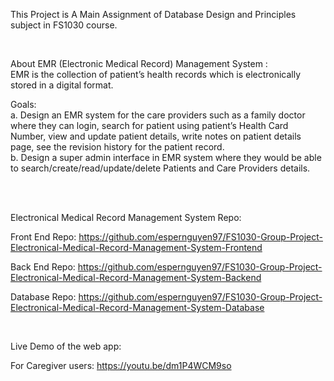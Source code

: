 This Project is A Main Assignment of Database Design and Principles subject in FS1030 course.

<br>

About EMR (Electronic Medical Record) Management System :
<br>
EMR is the collection of patient’s health records which is electronically stored in a digital format.
<br>

Goals:
<br>
a. Design an EMR system for the care providers such as a family doctor where they can login, search for patient using patient’s Health Card Number, view and update patient details, write notes on patient details page, see the revision history for the patient record.
<br>
b. Design a super admin interface in EMR system where they would be able to search/create/read/update/delete Patients and Care Providers details.


<br>
<br>


Electronical Medical Record Management System Repo:



Front End Repo: https://github.com/espernguyen97/FS1030-Group-Project-Electronical-Medical-Record-Management-System-Frontend

Back End Repo: https://github.com/espernguyen97/FS1030-Group-Project-Electronical-Medical-Record-Management-System-Backend

Database Repo: https://github.com/espernguyen97/FS1030-Group-Project-Electronical-Medical-Record-Management-System-Database

<br>

Live Demo of the web app: 

For Caregiver users:  https://youtu.be/dm1P4WCM9so

